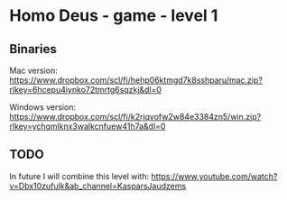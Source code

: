 # Homo Deus - game - level 1

## Binaries

Mac version:
https://www.dropbox.com/scl/fi/hehp06ktmgd7k8sshparu/mac.zip?rlkey=6hcepu4iynko72tmrtg6sqzkj&dl=0

Windows version:
https://www.dropbox.com/scl/fi/k2rjqvofw2w84e3384zn5/win.zip?rlkey=ychqmlknx3walkcnfuew41h7a&dl=0

## TODO
In future I will combine this level with:
https://www.youtube.com/watch?v=Dbx10zufulk&ab_channel=KasparsJaudzems
